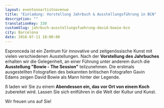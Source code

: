 ```yaml
---
layout: eventonoartistnovenue
title: "Einladung: Vorstellung Jahrbuch & Ausstellungsführung in BCN"
description: ""
translationKey: 330
customSlug: jahrbuch-ausstellungsfuehrung-david-bowie-bcn
city: Barcelona
date: 2016-07-11 18:00:00
---
```


Espronceda ist ein Zentrum für innovative und zeitgenössische Kunst mit vielen verschiedenen Ausstellungen. Nach der <strong>Vorstellung des Jahrbuches</strong> erhalten wir die Gelegenheit, an einer Führung unter anderem durch die <strong>Ausstellung "Bowie - The Session"</strong> teilzunehmen. Die erstmals ausgestellten Fotografien des bekannten britischen Fotografen Gavin Edams zeigen David Bowie als Mann hinter der Legende.

ß laden wir Sie zu einem <strong>Abendessen ein, das vor Ort von einem Koch</strong> zubereitet wird. Lassen Sie sich entführen in die Welt der Kultur und Kunst.

Wir freuen uns auf Sie!
